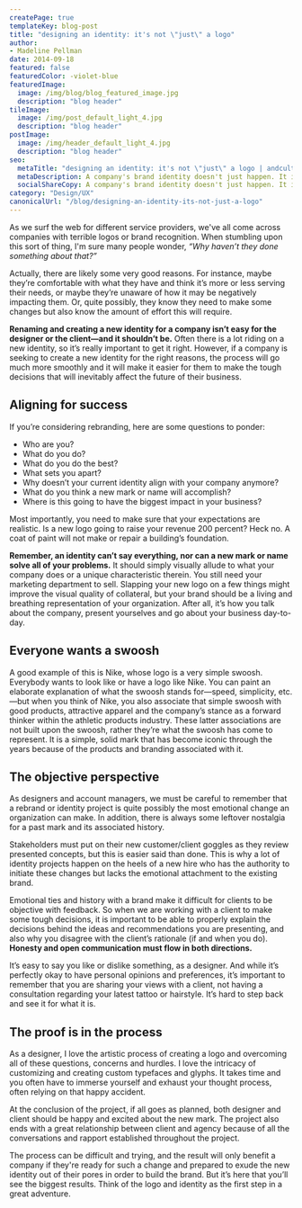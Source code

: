 ```yaml
---
createPage: true
templateKey: blog-post
title: "designing an identity: it's not \"just\" a logo"
author:
- Madeline Pellman
date: 2014-09-18
featured: false
featuredColor: -violet-blue
featuredImage:
  image: /img/blog/blog_featured_image.jpg
  description: "blog header"
tileImage:
  image: /img/post_default_light_4.jpg
  description: "blog header"
postImage:
  image: /img/header_default_light_4.jpg
  description: "blog header"
seo:
  metaTitle: "designing an identity: it's not \"just\" a logo | andculture"
  metaDescription: A company's brand identity doesn't just happen. It is a complex and intense process that demands both designer and client commit to open communication.
  socialShareCopy: A company's brand identity doesn't just happen. It is a complex and intense process that demands both designer and client commit to open communication.
category: "Design/UX"
canonicalUrl: "/blog/designing-an-identity-its-not-just-a-logo"
---
```

As we surf the web for different service providers, we've all come across companies with terrible logos or brand recognition. When stumbling upon this sort of thing, I'm sure many people wonder, *“Why haven’t they done something about that?”*

Actually, there are likely some very good reasons. For instance, maybe they’re comfortable with what they have and think it’s more or less serving their needs, or maybe they’re unaware of how it may be negatively impacting them. Or, quite possibly, they know they need to make some changes but also know the amount of effort this will require.

**Renaming and creating a new identity for a company isn’t easy for the designer or the client—and it shouldn’t be.** Often there is a lot riding on a new identity, so it’s really important to get it right. However, if a company is seeking to create a new identity for the right reasons, the process will go much more smoothly and it will make it easier for them to make the tough decisions that will inevitably affect the future of their business.

## Aligning for success
If you’re considering rebranding, here are some questions to ponder:

* Who are you?
* What do you do?
* What do you do the best?
* What sets you apart?
* Why doesn’t your current identity align with your company anymore?
* What do you think a new mark or name will accomplish?
* Where is this going to have the biggest impact in your business?

Most importantly, you need to make sure that your expectations are realistic. Is a new logo going to raise your revenue 200 percent? Heck no. A coat of paint will not make or repair a building’s foundation.

**Remember, an identity can’t say everything, nor can a new mark or name solve all of your problems.** It should simply visually allude to what your company does or a unique characteristic therein. You still need your marketing department to sell. Slapping your new logo on a few things might improve the visual quality of collateral, but your brand should be a living and breathing representation of your organization. After all, it’s how you talk about the company, present yourselves and go about your business day-to-day.

## Everyone wants a swoosh
A good example of this is Nike, whose logo is a very simple swoosh. Everybody wants to look like or have a logo like Nike. You can paint an elaborate explanation of what the swoosh stands for—speed, simplicity, etc.—but when you think of Nike, you also associate that simple swoosh with good products, attractive apparel and the company’s stance as a forward thinker within the athletic products industry. These latter associations are not built upon the swoosh, rather they’re what the swoosh has come to represent. It is a simple, solid mark that has become iconic through the years because of the products and branding associated with it.

## The objective perspective
As designers and account managers, we must be careful to remember that a rebrand or identity project is quite possibly the most emotional change an organization can make. In addition, there is always some leftover nostalgia for a past mark and its associated history.

Stakeholders must put on their new customer/client goggles as they review presented concepts, but this is easier said than done. This is why a lot of identity projects happen on the heels of a new hire who has the authority to initiate these changes but lacks the emotional attachment to the existing brand.

Emotional ties and history with a brand make it difficult for clients to be objective with feedback. So when we are working with a client to make some tough decisions, it is important to be able to properly explain the decisions behind the ideas and recommendations you are presenting, and also why you disagree with the client’s rationale (if and when you do). **Honesty and open communication must flow in both directions.**

It’s easy to say you like or dislike something, as a designer. And while it’s perfectly okay to have personal opinions and preferences, it’s important to remember that you are sharing your views with a client, not having a consultation regarding your latest tattoo or hairstyle. It’s hard to step back and see it for what it is.

## The proof is in the process
As a designer, I love the artistic process of creating a logo and overcoming all of these questions, concerns and hurdles. I love the intricacy of customizing and creating custom typefaces and glyphs. It takes time and you often have to immerse yourself and exhaust your thought process, often relying on that happy accident.

At the conclusion of the project, if all goes as planned, both designer and client should be happy and excited about the new mark. The project also ends with a great relationship between client and agency because of all the conversations and rapport established throughout the project.

The process can be difficult and trying, and the result will only benefit a company if they're ready for such a change and prepared to exude the new identity out of their pores in order to build the brand. But it’s here that you’ll see the biggest results. Think of the logo and identity as the first step in a great adventure.